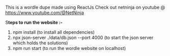 This is a wordle dupe made using ReactJs
Check out netninja on youtube @ https://www.youtube.com/@NetNinja

S**teps to run the website :-**

1. npm install (to install all dependencies)
2. npx json-server ./data/db.json --port 4000 (to start the json server which holds the solutions)
3. npm run start (to run the wordle website on localhost)
